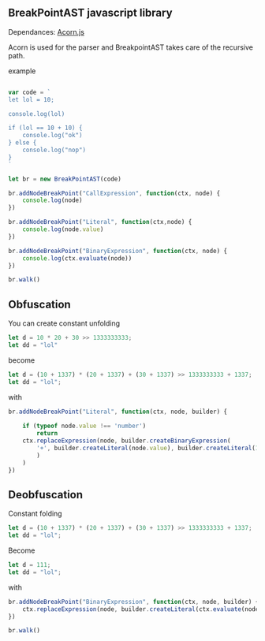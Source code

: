 ## BreakPointAST javascript library

Dependances:
<a href="https://github.com/acornjs/acorn">Acorn.js</a>


Acorn is used for the parser and BreakpointAST takes care of the recursive path.

example
```js

var code = `
let lol = 10;

console.log(lol)

if (lol == 10 + 10) {
	console.log("ok")
} else {
	console.log("nop")
}
`	

let br = new BreakPointAST(code)

br.addNodeBreakPoint("CallExpression", function(ctx, node) {
	console.log(node)
})

br.addNodeBreakPoint("Literal", function(ctx,node) {
	console.log(node.value)
})

br.addNodeBreakPoint("BinaryExpression", function(ctx, node) {
	console.log(ctx.evaluate(node))
})

br.walk()

```


## Obfuscation
You can create constant unfolding

```js
let d = 10 * 20 + 30 >> 1333333333;
let dd = "lol"
```
become
```js
let d = (10 + 1337) * (20 + 1337) + (30 + 1337) >> 1333333333 + 1337;
let dd = "lol";
```

with
```js
br.addNodeBreakPoint("Literal", function(ctx, node, builder) {
    
    if (typeof node.value !== 'number')
        return
	ctx.replaceExpression(node, builder.createBinaryExpression(
		'+', builder.createLiteral(node.value), builder.createLiteral(1337)
		)
	)
})
```

## Deobfuscation
Constant folding
```js
let d = (10 + 1337) * (20 + 1337) + (30 + 1337) >> 1333333333 + 1337;
let dd = "lol";
```

Become
```js
let d = 111;
let dd = "lol";
```
with
```js
br.addNodeBreakPoint("BinaryExpression", function(ctx, node, builder) {
    ctx.replaceExpression(node, builder.createLiteral(ctx.evaluate(node)))
})

br.walk()
```
